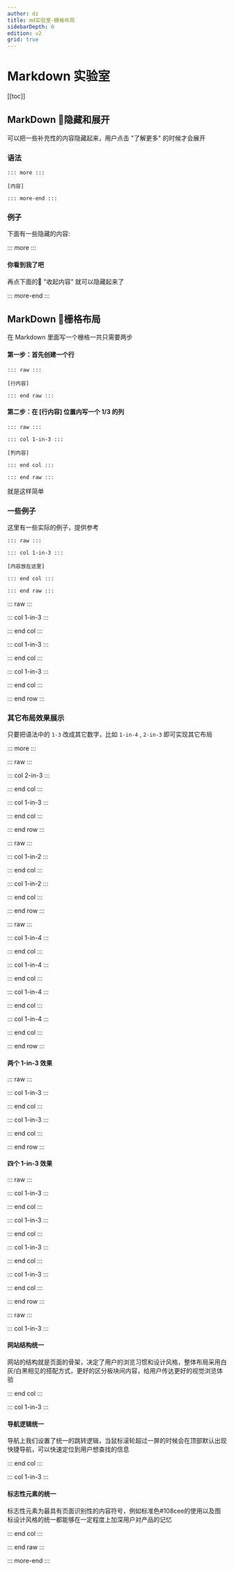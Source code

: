 ```yaml
---
author: dz
title: md实验室-栅格布局
sidebarDepth: 0
edition: v2
grid: true
---
```


# Markdown 实验室

[[toc]]


## MarkDown 隐藏和展开

可以把一些补充性的内容隐藏起来，用户点击 "了解更多" 的时候才会展开

### 语法

    ::: more :::

    [内容]

    ::: more-end :::

### 例子

下面有一些隐藏的内容:

::: more :::

#### 你看到我了吧

再点下面的 "收起内容" 就可以隐藏起来了

::: more-end :::


## MarkDown 栅格布局

在 Markdown 里面写一个栅格一共只需要两步

#### 第一步：首先创建一个行

    ::: raw :::

    [行内容]

    ::: end raw :::

#### 第二步：在 [行内容] 位置内写一个 1/3 的列

    ::: raw :::

    ::: col 1-in-3 :::

    [列内容]

    ::: end col :::

    ::: end raw :::

就是这样简单



### 一些例子

这里有一些实际的例子，提供参考




    ::: raw :::

    ::: col 1-in-3 :::
     
    [内容放在这里]

    ::: end col :::

    ::: end raw :::


::: raw :::

::: col  1-in-3 :::

<div class="content-test"></div>

::: end col :::

::: col  1-in-3 :::

<div class="content-test"></div>

::: end col :::

::: col  1-in-3 :::

<div class="content-test"></div>

::: end col :::


::: end row :::


### 其它布局效果展示

只要把语法中的 `1-3` 改成其它数字，比如 `1-in-4` , `2-in-3` 即可实现其它布局

::: more :::

::: raw :::

::: col  2-in-3 :::

<div class="content-test"></div>

::: end col :::

::: col  1-in-3 :::

<div class="content-test"></div>

::: end col :::


::: end row :::


::: raw :::

::: col  1-in-2 :::

<div class="content-test"></div>

::: end col :::

::: col  1-in-2 :::

<div class="content-test"></div>

::: end col :::


::: end row :::


::: raw :::

::: col  1-in-4 :::

<div class="content-test"></div>

::: end col :::

::: col  1-in-4 :::

<div class="content-test"></div>

::: end col :::

::: col  1-in-4 :::

<div class="content-test"></div>

::: end col :::

::: col  1-in-4 :::

<div class="content-test"></div>

::: end col :::


::: end row :::


#### 两个 1-in-3 效果

::: raw :::

::: col  1-in-3 :::

<div class="content-test"></div>

::: end col :::

::: col  1-in-3 :::

<div class="content-test"></div>

::: end col :::

::: end row :::


#### 四个 1-in-3 效果

::: raw :::

::: col  1-in-3 :::

<div class="content-test"></div>

::: end col :::

::: col  1-in-3 :::

<div class="content-test"></div>

::: end col :::

::: col  1-in-3 :::

<div class="content-test"></div>

::: end col :::

::: col  1-in-3 :::

<div class="content-test"></div>

::: end col :::

::: end row :::


::: raw :::

::: col 1-in-3 :::

#### 网站结构统一

网站的结构就是页面的骨架，决定了用户的浏览习惯和设计风格，整体布局采用白灰/白黑相见的搭配方式，更好的区分板块间内容，给用户传达更好的视觉浏览体验

::: end col :::

::: col 1-in-3 :::

#### 导航逻辑统一

导航上我们设置了统一的跳转逻辑，当鼠标滚轮超过一屏的时候会在顶部默认出现快捷导航，可以快速定位到用户想查找的信息

::: end col :::

::: col 1-in-3 :::

#### 标志性元素的统一

标志性元素为最具有页面识别性的内容符号，例如标准色#108cee的使用以及图标设计风格的统一都能够在一定程度上加深用户对产品的记忆

::: end col :::

::: end raw :::

::: more-end :::